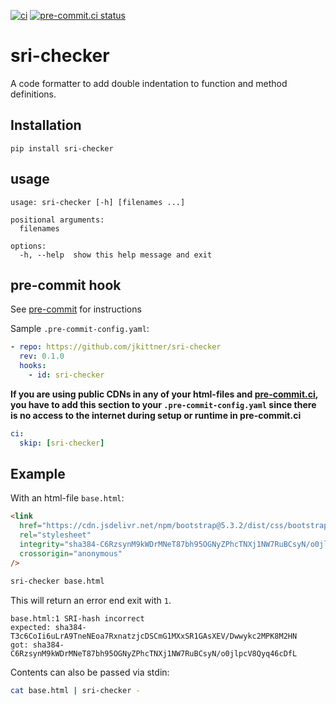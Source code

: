 [![ci](https://github.com/jkittner/sri-checker/actions/workflows/ci.yml/badge.svg)](https://github.com/jkittner/sri-checker/actions/workflows/ci.yml)
[![pre-commit.ci status](https://results.pre-commit.ci/badge/github/jkittner/sri-checker/main.svg)](https://results.pre-commit.ci/latest/github/jkittner/sri-checker/main)

# sri-checker

A code formatter to add double indentation to function and method definitions.

## Installation

`pip install sri-checker`

## usage

```console
usage: sri-checker [-h] [filenames ...]

positional arguments:
  filenames

options:
  -h, --help  show this help message and exit
```

## pre-commit hook

See [pre-commit](https://pre-commit.com) for instructions

Sample `.pre-commit-config.yaml`:

```yaml
- repo: https://github.com/jkittner/sri-checker
  rev: 0.1.0
  hooks:
    - id: sri-checker
```

**If you are using public CDNs in any of your html-files and [pre-commit.ci](https://pre-commit.ci), you have to add this section to your `.pre-commit-config.yaml` since there is no access to the internet during setup or runtime in pre-commit.ci**

```yaml
ci:
  skip: [sri-checker]
```

## Example

With an html-file `base.html`:

```html
<link
  href="https://cdn.jsdelivr.net/npm/bootstrap@5.3.2/dist/css/bootstrap.min.css"
  rel="stylesheet"
  integrity="sha384-C6RzsynM9kWDrMNeT87bh95OGNyZPhcTNXj1NW7RuBCsyN/o0jlpcV8Qyq46cDfL"
  crossorigin="anonymous"
/>
```

```bash
sri-checker base.html
```

This will return an error end exit with `1`.

```console
base.html:1 SRI-hash incorrect
expected: sha384-T3c6CoIi6uLrA9TneNEoa7RxnatzjcDSCmG1MXxSR1GAsXEV/Dwwykc2MPK8M2HN
got: sha384-C6RzsynM9kWDrMNeT87bh95OGNyZPhcTNXj1NW7RuBCsyN/o0jlpcV8Qyq46cDfL

```

Contents can also be passed via stdin:

```bash
cat base.html | sri-checker -
```
